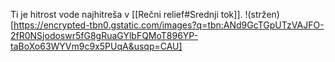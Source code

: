 Ti je hitrost vode najhitreša v [[Rečni relief#Srednji tok]].
!(stržen)[https://encrypted-tbn0.gstatic.com/images?q=tbn:ANd9GcTGpUTzVAJFO-2fR0NSjodoswr5fG8gRuaGYlbFQMoT896YP-taBoXo63WYVm9c9x5PUqA&usqp=CAU]
